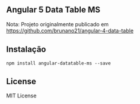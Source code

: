 ## Angular 5 Data Table MS

Nota: Projeto originalmente publicado em https://github.com/brunano21/angular-4-data-table

## Instalação
`npm install angular-datatable-ms --save`

 
## License
MIT License
